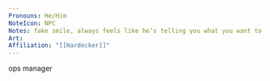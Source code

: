 ```yaml
---
Pronouns: He/Him
NoteIcon: NPC
Notes: fake smile, always feels like he’s telling you what you want to hear
Art: 
Affiliation: "[[Hardecker]]"
---
```

ops manager
